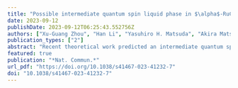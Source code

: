 ```yaml
---
title: "Possible intermediate quantum spin liquid phase in $\alpha$-RuCl$_3$ under high magnetic fields up to 100 T"
date: 2023-09-12
publishDate: 2023-09-12T06:25:43.552756Z
authors: ["Xu-Guang Zhou", "Han Li", "Yasuhiro H. Matsuda", "Akira Matsuo", "Wei Li", "Nobuyuki Kurita", "Gang Su", "Koichi Kindo", "Hidekazu Tanaka"]
publication_types: ["2"]
abstract: "Recent theoretical work predicted an intermediate quantum spin liquid state in $\alpha$-RuCl$_3$ in out-of-plane magnetic field. Here the authors present experimental evidence for this state between two magnetic transitions identified by high-field magnetization measurements."
featured: true
publication: "*Nat. Commun.*"
url_pdf: "https://doi.org/10.1038/s41467-023-41232-7"
doi: "10.1038/s41467-023-41232-7"
---
```


